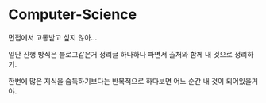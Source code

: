 # Computer-Science
면접에서 고통받고 싶지 않아...

일단 진행 방식은 블로그같은거 정리글 하나하나 파면서 출처와 함께 내 것으로 정리하기.

한번에 많은 지식을 습득하기보다는 반복적으로 하다보면 어느 순간 내 것이 되어있을거야.